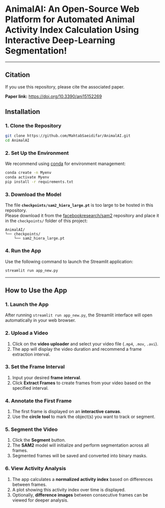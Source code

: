 # AnimalAI: An Open-Source Web Platform for Automated Animal Activity Index Calculation Using Interactive Deep-Learning Segmentation!


---

## Citation

If you use this repository, please cite the associated paper.

**Paper link:**  https://doi.org/10.3390/ani15152269 

## Installation

### 1. Clone the Repository
```bash
git clone https://github.com/MahtabSaeidifar/AnimalAI.git
cd AnimalAI
```

### 2. Set Up the Environment
We recommend using [conda](https://docs.conda.io/en/latest/) for environment management:

```bash
conda create -n Myenv
conda activate Myenv
pip install -r requirements.txt
```

### 3. Download the Model
The file **`checkpoints/sam2_hiera_large.pt`** is too large to be hosted in this repository.  
Please download it from the [facebookresearch/sam2](https://github.com/facebookresearch/sam2) repository and place it in the `checkpoints/` folder of this project:

```
AnimalAI/
└── checkpoints/
    └── sam2_hiera_large.pt
```

### 4. Run the App
Use the following command to launch the Streamlit application:

```bash
streamlit run app_new.py
```

---

## How to Use the App

### 1. Launch the App
After running `streamlit run app_new.py`, the Streamlit interface will open automatically in your web browser.

### 2. Upload a Video
1. Click on the **video uploader** and select your video file (`.mp4`, `.mov`, `.avi`).
2. The app will display the video duration and recommend a frame extraction interval.

### 3. Set the Frame Interval
1. Input your desired **frame interval**.
2. Click **Extract Frames** to create frames from your video based on the specified interval.

### 4. Annotate the First Frame
1. The first frame is displayed on an **interactive canvas**.
2. Use the **circle tool** to mark the object(s) you want to track or segment.

### 5. Segment the Video
1. Click the **Segment** button.
2. The **SAM2** model will initialize and perform segmentation across all frames.
3. Segmented frames will be saved and converted into binary masks.

### 6. View Activity Analysis
1. The app calculates a **normalized activity index** based on differences between frames.
2. A plot showing this activity index over time is displayed.
3. Optionally, **difference images** between consecutive frames can be viewed for deeper analysis.


